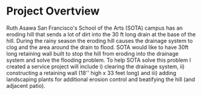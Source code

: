 # Project Overtview 
Ruth Asawa San Francisco's School of the Arts (SOTA) campus has an eroding hill that sends a lot of dirt into the 30 ft long drain at the base of the hill. During the rainy season the eroding hill causes the drainage system to clog and the area around the drain to flood. SOTA would like to have 30ft long retaining wall built to stop the hill from eroding into the drainage system and solve the flooding problem. To help SOTA solve this problem I created a service project will include i) clearing the drainage system, ii) constructing a retaining wall (18'' high x 33 feet long) and iii) adding  landscaping plants for additional erosion control and beatifying the hill (and adjacent patio). 
